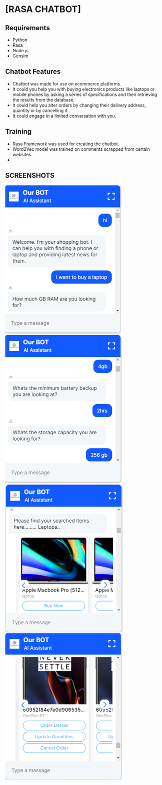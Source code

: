# [RASA CHATBOT]

## Requirements
- Python
- Rasa
- Node js
- Gensim

## Chatbot Features
- Chatbot was made for use on ecommerce platforms.
- It could you help you with buying electronics products like laptops or mobile phones by asking a series of specifications and then retrieving the results from the database.
- It could help you alter orders by changing their delivery address, quantity or by cancelling it.
- It could engage in a limited conversation with you.

## Training
- Rasa Framework was used for creating the chatbot. 
- Word2Vec model was trained on comments scrapped from certain websites.
-

## SCREENSHOTS

![alt text](imgs/chatbot1.PNG)
![alt text](imgs/chatbot2.PNG)
![alt text](imgs/chatbot3.PNG)
![alt text](imgs/chatbot4.PNG)


